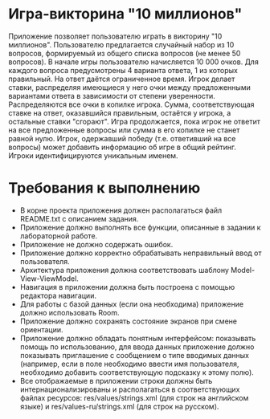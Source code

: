 # Игра-викторина "10 миллионов"
Приложение позволяет пользователю играть в викторину "10 миллионов".
Пользователю предлагается случайный набор из 10 вопросов, формируемый из общего списка вопросов (не менее 50 вопросов).
В начале игры пользователю начисляется 10 000 очков.
Для каждого вопроса предусмотрены 4 варианта ответа, 1 из которых правильный. На ответ даётся ограниченное время.
Игрок делает ставки, распределяя имеющиеся у него очки между предложенными вариантами ответа в зависимости от степени уверенности. Распределяются все очки в копилке игрока. Сумма, соответствующая ставке на ответ, оказавшийся правильным, остаётся у игрока, а остальные ставки "сгорают". Игра продолжается, пока игрок не ответит на все предложенные вопросы или сумма в его копилке не станет равной нулю.
Игрок, одержавший победу (т.е. ответивший на все вопросы) может добавить информацию об игре в общий рейтинг. Игроки идентифицируются уникальным именем.

# Требования к выполнению
* В корне проекта приложения должен располагаться файл README.txt с описанием задания.
* Приложение должно выполнять все функции, описанные в задании к лабораторной работе.
* Приложение не должно содержать ошибок.
* Приложение должно корректно обрабатывать неправильный ввод от пользователя.
* Архитектура приложения должна соответствовать шаблону Model-View-ViewModel.
* Навигация в приложении должна быть построена с помощью редактора навигации.
* Для работы с базой данных (если она необходима) приложение должно использовать Room.
* Приложение должно сохранять состояние экранов при смене ориентации.
* Приложение должно обладать понятным интерфейсом: показывать помощь по использованию, для ввода данных приложение должно показывать приглашение с сообщением о типе вводимых данных (например, если в поле необходимо ввести имя пользователя, необходимо добавить соответствующую подсказку к этому полю).
* Все отображаемые в приложении строки должны быть интернационализированы и располагаться в соответствующих файлах ресурсов: res/values/strings.xml (для строк на английском языке) и res/values-ru/strings.xml (для строк на русском).
